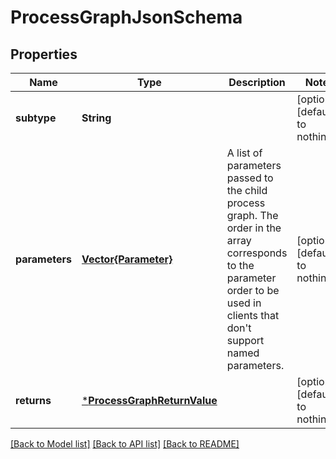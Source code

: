 # ProcessGraphJsonSchema


## Properties
Name | Type | Description | Notes
------------ | ------------- | ------------- | -------------
**subtype** | **String** |  | [optional] [default to nothing]
**parameters** | [**Vector{Parameter}**](Parameter.md) | A list of parameters passed to the child process graph.  The order in the array corresponds to the parameter order to be used in clients that don&#39;t support named parameters. | [optional] [default to nothing]
**returns** | [***ProcessGraphReturnValue**](ProcessGraphReturnValue.md) |  | [optional] [default to nothing]


[[Back to Model list]](../README.md#models) [[Back to API list]](../README.md#api-endpoints) [[Back to README]](../README.md)


